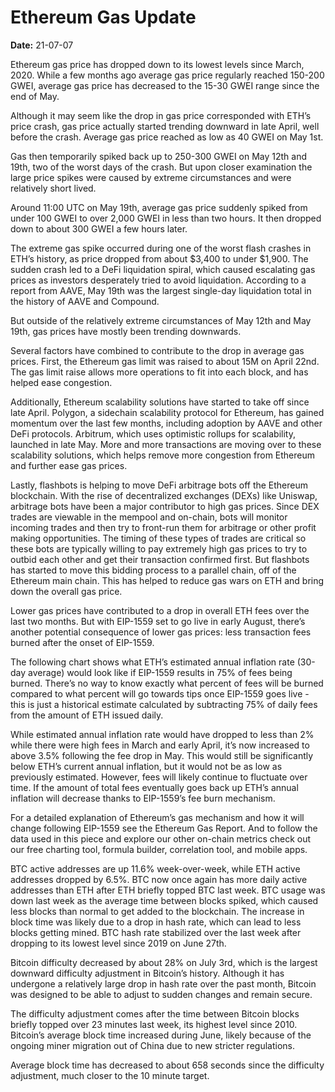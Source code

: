 # Ethereum Gas Update

**Date:** 21-07-07

Ethereum gas price has dropped down to its lowest levels since March, 2020. While a few months ago average gas price regularly reached 150-200 GWEI, average gas price has decreased to the 15-30 GWEI range since the end of May.

Although it may seem like the drop in gas price corresponded with ETH’s price crash,  gas price actually started trending downward in late April, well before the crash. Average gas price reached as low as 40 GWEI on May 1st.

Gas then temporarily spiked back up to 250-300 GWEI on May 12th and 19th, two of the worst days of the crash. But upon closer examination the large price spikes were caused by extreme circumstances and were relatively short lived.

Around 11:00 UTC on May 19th, average gas price suddenly spiked from under 100 GWEI to over 2,000 GWEI in less than two hours. It then dropped down to about 300 GWEI a few hours later.

The extreme gas spike occurred during one of the worst flash crashes in ETH’s history, as price dropped from about $3,400 to under $1,900. The sudden crash led to a DeFi liquidation spiral, which caused escalating gas prices as investors desperately tried to avoid liquidation. According to a report from AAVE, May 19th was the largest single-day liquidation total in the history of AAVE and Compound.

But outside of the relatively extreme circumstances of May 12th and May 19th, gas prices have mostly been trending downwards.

Several factors have combined to contribute to the drop in average gas prices. First, the Ethereum gas limit was raised to about 15M on April 22nd. The gas limit raise allows more operations to fit into each block, and has helped ease congestion.

Additionally, Ethereum scalability solutions have started to take off since late April. Polygon, a sidechain scalability protocol for Ethereum, has gained momentum over the last few months, including adoption by AAVE and other DeFi protocols. Arbitrum, which uses optimistic rollups for scalability, launched in late May. More and more transactions are moving over to these scalability solutions, which helps remove more congestion from Ethereum and further ease gas prices.

Lastly, flashbots is helping to move DeFi arbitrage bots off the Ethereum blockchain. With the rise of decentralized exchanges (DEXs) like Uniswap, arbitrage bots have been a major contributor to high gas prices. Since DEX trades are viewable in the mempool and on-chain, bots will monitor incoming trades and then try to front-run them for arbitrage or other profit making opportunities. The timing of these types of trades are critical so these bots are typically willing to pay extremely high gas prices to try to outbid each other and get their transaction confirmed first. But flashbots has started to move this bidding process to a parallel chain, off of the Ethereum main chain. This has helped to reduce gas wars on ETH and bring down the overall gas price.

Lower gas prices have contributed to a drop in overall ETH fees over the last two months. But with EIP-1559 set to go live in early August, there’s another potential consequence of lower gas prices: less transaction fees burned after the onset of EIP-1559.

The following chart shows what ETH’s estimated annual inflation rate (30-day average) would look like if EIP-1559 results in 75% of fees being burned. There’s no way to know exactly what percent of fees will be burned compared to what percent will go towards tips once EIP-1559 goes live - this is just a historical estimate calculated by subtracting 75% of daily fees from the amount of ETH issued daily.

While estimated annual inflation rate would have dropped to less than 2% while there were high fees in March and early April, it’s now increased to above 3.5% following the fee drop in May. This would still be significantly below ETH’s current annual inflation, but it would not be as low as previously estimated. However, fees will likely continue to fluctuate over time. If the amount of total fees eventually goes back up ETH’s annual inflation will decrease thanks to EIP-1559’s fee burn mechanism.

For a detailed explanation of Ethereum’s gas mechanism and how it will change following EIP-1559 see the Ethereum Gas Report. And to follow the data used in this piece and explore our other on-chain metrics check out our free charting tool, formula builder, correlation tool, and mobile apps.

BTC active addresses are up 11.6% week-over-week, while ETH active addresses dropped by 6.5%. BTC now once again has more daily active addresses than ETH after ETH briefly topped BTC last week. BTC usage was down last week as the average time between blocks spiked, which caused less blocks than normal to get added to the blockchain. The increase in block time was likely due to a drop in hash rate, which can lead to less blocks getting mined. BTC hash rate stabilized over the last week after dropping to its lowest level since 2019 on June 27th.

Bitcoin difficulty decreased by about 28% on July 3rd, which is the largest downward difficulty adjustment in Bitcoin’s history. Although it has undergone a relatively large drop in hash rate over the past month, Bitcoin was designed to be able to adjust to sudden changes and remain secure.

The difficulty adjustment comes after the time between Bitcoin blocks briefly topped over 23 minutes last week, its highest level since 2010. Bitcoin’s average block time increased during June, likely because of the ongoing miner migration out of China due to new stricter regulations.

Average block time has decreased to about 658 seconds since the difficulty adjustment, much closer to the 10 minute target.